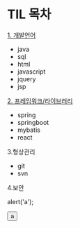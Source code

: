 # TIL 목차

[1. 개발언어](https://github.com/KimJinoook/Kimjinoook.github.io/blob/main/todayLearn/1.lang.md)   
  - java
  - sql
  - html
  - javascript
  - jquery
  - jsp   


[2. 프레임워크/라이브러리](https://github.com/KimJinoook/Kimjinoook.github.io/blob/main/todayLearn/2.framework.md)  
  - spring
  - springboot
  - mybatis   
  - react   


3.형상관리  
  - git
  - svn   


4.보안

<javascript>
alert('a');
</javascript>

 <button> a </button>
 

